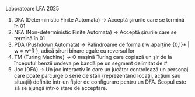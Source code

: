 Laboratoare LFA 2025
1. DFA (Deterministic Finite Automata) -> Acceptă șirurile care se termină în 01
2. NFA (Non-deterministic Finite Automata) -> Acceptă șirurile care se termină în 01
3. PDA (Pushdown Automata) -> Palindroame de forma { w aparține {0,1}* | w = w^R }, adică șiruri binare egale cu reversul lor
4. TM (Turing Machine) -> O mașină Turing care copiază un șir de la începutul benzii undeva pe bandă pe un segment delimitat de #
5. Joc (DFA) -> Un joc interactiv în care un jucător controlează un personaj care poate parcurge o serie de stări (reprezentând locații, acțiuni sau situații) definite într-un fișier de configurare pentru un DFA. Scopul este să se ajungă într-o stare de acceptare.